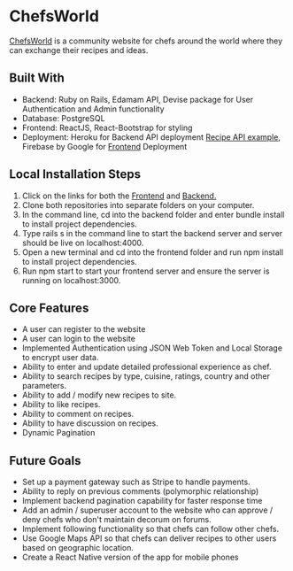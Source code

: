 <h1>ChefsWorld</h1>
<a href="https://chefsworld.web.app/">ChefsWorld</a> is a community website for chefs around the world where they can exchange their recipes and ideas. <br />

<h2>Built With</h2>
<ul>
    <li>Backend: Ruby on Rails, Edamam API, Devise package for User Authentication and Admin functionality</li>
    <li>Database: PostgreSQL</li>
    <li>Frontend: ReactJS, React-Bootstrap for styling</li>
    <li>Deployment: Heroku for Backend API deployment <a href="https://chefsworld-backend.herokuapp.com/recipes">Recipe API example</a>, 
    Firebase by Google for <a href="https://chefsworld.web.app/">Frontend</a> Deployment</li>
</ul> 
<h2>Local Installation Steps</h2>
<ol>
    <li>Click on the links for both the <a href="https://github.com/ShobhitRatan/chefsworld-frontend">Frontend</a> 
    and <a href="https://github.com/ShobhitRatan/chefsworld-backend">Backend.</a></li>  
    <li>Clone both repositories into separate folders on your computer.</li>
    <li>In the command line, cd into the backend folder and enter bundle install to install project dependencies.</li>
    <li>Type rails s in the command line to start the backend server and server should be live on localhost:4000.</li>
    <li>Open a new terminal and cd into the frontend folder and run npm install to install project dependencies.</li>
    <li>Run npm start to start your frontend server and ensure the server is running on localhost:3000.</li>
</ol>
<h2>Core Features</h2>
<ul>
    <li>A user can register to the website</li>
    <li>A user can login to the website</li> 
    <li>Implemented Authentication using JSON Web Token and Local Storage to encrypt user data.</li>
    <li>Ability to enter and update detailed professional experience as chef.</li> 
    <li>Ability to search recipes by type, cuisine, ratings, country and other parameters.</li>
    <li>Ability to add / modify new recipes to site.</li>
    <li>Ability to like recipes.</li>
    <li>Ability to comment on recipes.</li>
    <li>Ability to have discussion on recipes.</li>
    <li>Dynamic Pagination</li> 
</ul>
<h2>Future Goals</h2>
<ul>
    <li>Set up a payment gateway such as Stripe to handle payments.</li>
    <li>Ability to reply on previous comments (polymorphic relationship)</li>
    <li>Implement backend pagination capability for faster response time</li>
    <li>Add an admin / superuser account to the website who can approve / deny chefs who don't maintain decorum on forums.</li>
    <li>Implement following functionality so that chefs can follow other chefs.</li>
    <li>Use Google Maps API  so that chefs can deliver recipes to other users based on geographic location.</li>
    <li>Create a React Native version of the app for mobile phones</li>
</ul>
